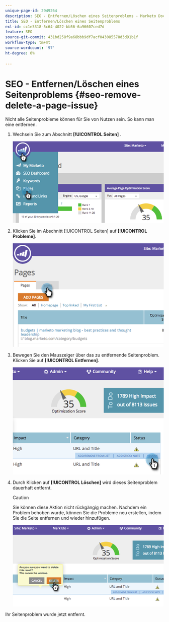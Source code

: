 ```yaml
---
unique-page-id: 2949264
description: SEO - Entfernen/Löschen eines Seitenproblems - Marketo Docs - Produktdokumentation
title: SEO - Entfernen/Löschen eines Seitenproblems
exl-id: cc1e5318-5c64-4022-bb56-6a96607ced7d
feature: SEO
source-git-commit: 431bd258f9a68bbb9df7acf043085578d3d91b1f
workflow-type: tm+mt
source-wordcount: '97'
ht-degree: 0%

---
```


# SEO - Entfernen/Löschen eines Seitenproblems {#seo-remove-delete-a-page-issue}

Nicht alle Seitenprobleme können für Sie von Nutzen sein. So kann man eine entfernen.

1. Wechseln Sie zum Abschnitt **[!UICONTROL Seiten]** .

   ![](assets/image2014-9-18-14-3a0-3a16.png)

1. Klicken Sie im Abschnitt [!UICONTROL Seiten] auf **[!UICONTROL Probleme]**.

   ![](assets/image2014-9-18-14-3a0-3a30.png)

1. Bewegen Sie den Mauszeiger über das zu entfernende Seitenproblem. Klicken Sie auf **[!UICONTROL Entfernen]**.

   ![](assets/image2014-9-18-14-3a0-3a38.png)

1. Durch Klicken auf **[!UICONTROL Löschen]** wird dieses Seitenproblem dauerhaft entfernt.

   >[!CAUTION]
   >
   >Sie können diese Aktion nicht rückgängig machen. Nachdem ein Problem behoben wurde, können Sie die Probleme neu erstellen, indem Sie die Seite entfernen und wieder hinzufügen.

   ![](assets/image2014-9-18-14-3a1-3a28.png)

Ihr Seitenproblem wurde jetzt entfernt.
